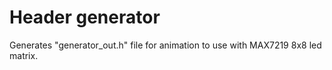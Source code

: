 # Header generator
Generates  "generator_out.h" file for animation to use with MAX7219 8x8 led matrix. 
